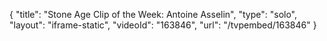{
    "title": "Stone Age Clip of the Week: Antoine Asselin",
    "type": "solo",
    "layout": "iframe-static",
    "videoId": "163846",
    "url": "\/tvpembed\/163846"
}